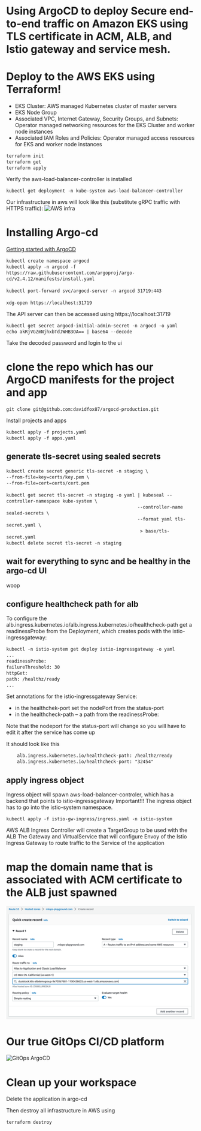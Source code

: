 # Using ArgoCD to deploy Secure end-to-end traffic on Amazon EKS using TLS certificate in ACM, ALB, and Istio gateway and service mesh.

# Deploy to the AWS EKS using Terraform! 


- EKS Cluster: AWS managed Kubernetes cluster of master servers
- EKS Node Group
- Associated VPC, Internet Gateway, Security Groups, and Subnets: Operator managed networking resources for the EKS Cluster and worker node instances
- Associated IAM Roles and Policies: Operator managed access resources for EKS and worker node instances

```
terraform init
terraform get
terraform apply
```


Verify the aws-load-balancer-controller is installed
```
kubectl get deployment -n kube-system aws-load-balancer-controller
```
Our infrastructure in aws will look like this (substitute gRPC traffic with HTTPS traffic):
![AWS infra](https://docs.aws.amazon.com/prescriptive-guidance/latest/patterns/images/pattern-img/abf727c1-ff8b-43a7-923f-bce825d1b459/images/281936fa-bc43-4b4e-a343-ba1eab97df38.png)



# Installing Argo-cd 
[Getting started with ArgoCD](https://argo-cd.readthedocs.io/en/stable/getting_started/)

```
kubectl create namespace argocd
kubectl apply -n argocd -f https://raw.githubusercontent.com/argoproj/argo-cd/v2.4.12/manifests/install.yaml

kubectl port-forward svc/argocd-server -n argocd 31719:443

xdg-open https://localhost:31719
```

The API server can then be accessed using https://localhost:31719

```
kubectl get secret argocd-initial-admin-secret -n argocd -o yaml
echo akRjVGZmNjhxbTdJWHB3OA== | base64 --decode
```
Take the decoded password and login to the ui

# clone the repo which has our ArgoCD manifests for the project and app
```
git clone git@github.com:davidfox87/argocd-production.git
```
Install projects and apps
```
kubectl apply -f projects.yaml
kubectl apply -f apps.yaml

```

## generate tls-secret using sealed secrets
```
kubectl create secret generic tls-secret -n staging \
--from-file=key=certs/key.pem \
--from-file=cert=certs/cert.pem

kubectl get secret tls-secret -n staging -o yaml | kubeseal --controller-namespace kube-system \
                                                 --controller-name sealed-secrets \
                                                 --format yaml tls-secret.yaml \ 
                                                  > base/tls-secret.yaml
kubectl delete secret tls-secret -n staging

```

## wait for everything to sync and be healthy in the argo-cd UI
woop

## configure healthcheck path for alb
To configure the alb.ingress.kubernetes.io/alb.ingress.kubernetes.io/healthcheck-path get a readinessProbe from the  Deployment, which creates pods with the istio-ingressgateway:
```
kubectl -n istio-system get deploy istio-ingressgateway -o yaml
...
readinessProbe:
failureThreshold: 30
httpGet:
path: /healthz/ready
...
```

Set annotations for the istio-ingressgateway Service: 
- in the healthchek-port set the nodePort from the status-port 
- in the healthcheck-path – a path from the readinessProbe:

Note that the nodeport for the status-port will change so you will have to edit it after the service has come up

It should look like this 
```
    alb.ingress.kubernetes.io/healthcheck-path: /healthz/ready
    alb.ingress.kubernetes.io/healthcheck-port: "32454"
```

## apply ingress object
Ingress object will spawn aws-load-balancer-controler, which has a backend that points to istio-ingressgateway
Important!!! The ingress object has to go into the istio-system namespace.

```
kubectl apply -f istio-gw-ingress/ingress.yaml -n istio-system
```

AWS ALB Ingress Controller will create a TargetGroup to be used with the ALB
The Gateway and VirtualService that will configure Envoy of the Istio Ingress Gateway to route traffic to the Service of the application

# map the domain name that is associated with ACM certificate to the ALB just spawned
![route53](route53.png)

# Our true GitOps CI/CD platform
![GitOps ArgoCD](https://www.eksworkshop.com/images/argocd/argocd_architecture.png)



# Clean up your workspace

Delete the application in argo-cd

Then destroy all infrastructure in AWS using
```
terraform destroy
```






